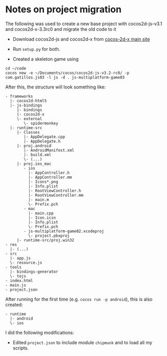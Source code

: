 # Notes on project migration

The following was used to create a new base project with cocos2d-js-v3.1 and cocos2d-x-3.3rc0 and migrate
the old code to it

* Download cocos2d-js and cocos2d-x from [cocos-2d-x main site](http://www.cocos2d-x.org/)
* Run `setup.py` for both.

* Created a skeleton game using
```
cd ~/code
cocos new -e ~/Documents/cocos/cocos2d-js-v3.2-rc0/ -p com.gatillos.js03 -l js -d . js-multiplatform-game03
```

After this, the structure will look something like:
```
- frameworks
  |- cocos2d-html5
  |- js-bindings
     |- bindings
     |- cocos2d-x
     \- external
        \- spidermonkey
  |- runtime-src
     |- Classes
        |- AppDelegate.cpp
        |- AppDelegate.h
     |- proj.android
        |- AndroidManifest.xml
        |- build.xml
        \- (...)
     |- proj.ios_mac
        - ios
          |- AppController.h
          |- AppController.mm
          |- Icons*.png
          |- Info.plist
          |- RootViewController.h
          |- RootViewController.mm
          |- main.m
          \- Prefix.pch
        - mac
          |- main.cpp
          |- Icon.icsn
          |- Info.plist
          \- Prefix.pch
        - js-multiplatform-game02.xcodeproj
          \- project.pbxproj
     |- runtime-src/proj.win32
- res
  |- (...)
- src
  |- app.js
  \- resource.js
- tools
  |- bindings-generator
  \- tojs
- index.html
- main.js
- project.json
```

After running for the first time (e.g. `cocos run -p android`), this is also created:

```
- runtime
  |- android
  \- ios
```

I did the following modifications:
* Edited `project.json` to include module `chipmunk` and to load all my scripts.

